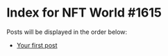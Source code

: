 # Index for NFT World #1615
Posts will be displayed in the order below:

- [Your first post](./001-first.md)


